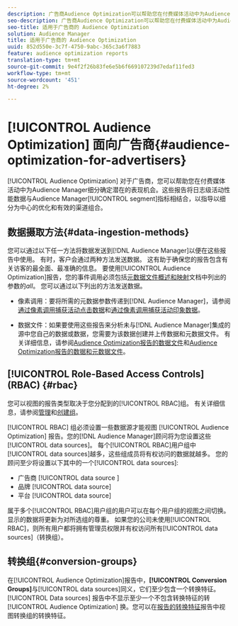 ```yaml
---
description: 广告商Audience Optimization可以帮助您在付费媒体活动中为Audience Manager细分确定潜在的表现机会。 这些报告将日志级活动性能数据与Audience Manager细分指标相结合，以指导以细分为中心的优化和有效的渠道组合。
seo-description: 广告商Audience Optimization可以帮助您在付费媒体活动中为Audience Manager细分确定潜在的表现机会。 这些报告将日志级活动性能数据与Audience Manager细分指标相结合，以指导以细分为中心的优化和有效的渠道组合。
seo-title: 适用于广告商的 Audience Optimization
solution: Audience Manager
title: 适用于广告商的 Audience Optimization
uuid: 852d550e-3c7f-4750-9abc-365c3a6f7883
feature: audience optimization reports
translation-type: tm+mt
source-git-commit: 9e4f2f26b83fe6e5b6f669107239d7edaf11fed3
workflow-type: tm+mt
source-wordcount: '451'
ht-degree: 2%

---
```



# [!UICONTROL Audience Optimization] 面向广告商{#audience-optimization-for-advertisers}

[!UICONTROL Audience Optimization] 对于广告商，您可以帮助您在付费媒体活动中为Audience Manager细分确定潜在的表现机会。这些报告将日志级活动性能数据与Audience Manager[!UICONTROL segment]指标相结合，以指导以细分为中心的优化和有效的渠道组合。

## 数据摄取方法{#data-ingestion-methods}

您可以通过以下任一方法将数据发送到[!DNL Audience Manager]以便在这些报告中使用。 有时，客户会通过两种方法发送数据。 这有助于确保您的报告包含有关访客的最全面、最准确的信息。 要使用[!UICONTROL Audience Optimization]报告，您的事件调用必须包括[元数据文件概述和映射](../../../reporting/audience-optimization-reports/metadata-files-intro/metadata-file-overview.md)文档中列出的参数的&#x200B;*all*。 您可以通过以下列出的方法发送数据。

* 像素调用：要将所需的元数据参数传递到[!DNL Audience Manager]，请参阅[通过像素调用捕获活动点击数据](../../../integration/media-data-integration/click-data-pixels.md)和[通过像素调用捕获活动印象数据](../../../integration/media-data-integration/impression-data-pixels.md)。

* 数据文件：如果要使用这些报告来分析未与[!DNL Audience Manager]集成的源中您自己的数据或数据，您需要为该数据创建并上传数据和元数据文件。 有关详细信息，请参阅[Audience Optimization报告的数据文件](../../../reporting/audience-optimization-reports/metadata-files-intro/datafiles-intro.md)和[Audience Optimization报告的数据和元数据文件](../../../reporting/audience-optimization-reports/metadata-files-intro/metadata-files-intro.md)。

## [!UICONTROL Role-Based Access Controls] (RBAC)  {#rbac}

您可以视图的报告类型取决于您分配到的[!UICONTROL RBAC]组。 有关详细信息，请参阅[管理](../../../features/administration/administration-overview.md)和[创建组](../../../features/administration/administration-overview.md#create-group)。

[!UICONTROL RBAC] 组必须设置一些数据源才能视图 [!UICONTROL Audience Optimization] 报告。您的[!DNL Audience Manager]顾问将为您设置这些[!UICONTROL data sources]。 每个[!UICONTROL RBAC]用户组中[!UICONTROL data sources]越多，这些组成员将有权访问的数据就越多。 您的顾问至少将设置以下其中的一个[!UICONTROL data sources]:

* 广告商 [!UICONTROL data source ]
* 品牌 [!UICONTROL data source]
* 平台 [!UICONTROL data source]

属于多个[!UICONTROL RBAC]用户组的用户可以在每个用户组的视图之间切换。 显示的数据将更新为对所选组的尊重。 如果您的公司未使用[!UICONTROL RBAC]，则所有用户都将拥有管理员权限并有权访问所有[!UICONTROL data sources]（转换组）。

## 转换组{#conversion-groups}

在[!UICONTROL Audience Optimization]报告中，**[!UICONTROL Conversion Groups]**&#x200B;与[!UICONTROL data sources]同义，它们至少包含一个转换特征。 [!UICONTROL Data sources] 报告中不显示至少一个不包含转换特征的转 [!UICONTROL Audience Optimization] 换。您可以在[报告的转换特征](../../../reporting/audience-optimization-reports/aor-advertisers/reported-conversion-traits.md)报告中视图转换组的转换特征。
